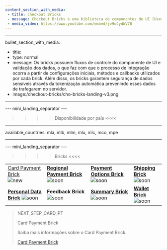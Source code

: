 ```yaml
---
content_section_with_media: 
 - title: Checkout Bricks
 - message: Checkout Bricks é uma biblioteca de componentes de UI (User interface) que tem como objetivo viabilizar uma integração client-side de forma modular por meio de estruturas configuráveis, seguras e com integração simplificada e unificada.
 - media_video: https://www.youtube.com/embed/jv9oCydWV78
---
```


---
bullet_section_with_media: 
 - title: 
 - type: normal
 - message: Os bricks possuem fluxos de controle do componente de UI e validação dos dados, o que faz com que o processo de integração ocorra a partir de configurações iniciais, métodos e callbacks utilizados por cada brick. Além disso, os bricks garantem segurança de dados sensíveis através da tokenização automática prevenindo esses dados de trafegarem no servidor.
 - image:/checkout-bricks/cho-bricks-landing-v3.png
---

--- mini_landing_separator ---

>>>> Disponibilidade por país <<<<
---
available_countries: mla, mlb, mlm, mlu, mlc, mco, mpe

---

--- mini_landing_separator ---

>>>> Bricks <<<<

| | | | |
|---|---|---|---|
| [Card Payment Brick](developers/pt/docs/checkout-bricks/card-payment-brick) <br> ![new](checkout-bricks/new-button-pt.png) | [**Regional Payment Brick**](/developers/pt/docs/checkout-bricks/regional-payment-brick) ![soon](checkout-bricks/soon-button-pt.png) | [**Payment Options Brick**](/developers/pt/docs/checkout-bricks/payment-options-brick) ![soon](checkout-bricks/soon-button-pt.png) | [**Shipping Brick**](/developers/pt/docs/checkout-bricks/shipping-brick) <br> ![soon](checkout-bricks/soon-button-pt.png) |
| [**Personal Data Brick**](/developers/pt/docs/checkout-bricks/personal-data-brick) ![soon](checkout-bricks/soon-button-pt.png) | **Feedback Brick** <br> ![soon](checkout-bricks/soon-button-pt.png) | [**Summary Brick**](/developers/pt/docs/checkout-bricks/summary-brick) <br> ![soon](checkout-bricks/soon-button-pt.png) | [**Wallet Brick**](/developers/pt/docs/checkout-bricks/wallet-brick) <br> ![soon](checkout-bricks/soon-button-pt.png) |

> NEXT_STEP_CARD_PT
>
> Card Payment Brick
>
> Saiba mais informações sobre o Card Payment Brick.
>
> [Card Payment Brick](/developers/pt/docs/checkout-bricks-beta/card-payment-brick)